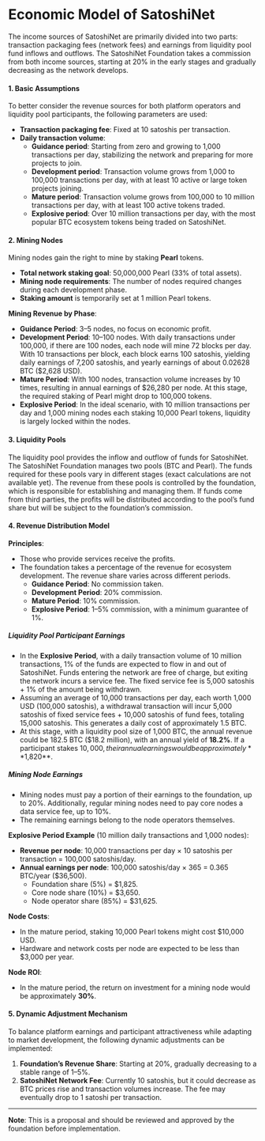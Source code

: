 Economic Model of SatoshiNet
====

The income sources of SatoshiNet are primarily divided into two parts: transaction packaging fees (network fees) and earnings from liquidity pool fund inflows and outflows. The SatoshiNet Foundation takes a commission from both income sources, starting at 20% in the early stages and gradually decreasing as the network develops.

#### 1. Basic Assumptions
To better consider the revenue sources for both platform operators and liquidity pool participants, the following parameters are used:
- **Transaction packaging fee**: Fixed at 10 satoshis per transaction.
- **Daily transaction volume**:
    - **Guidance period**: Starting from zero and growing to 1,000 transactions per day, stabilizing the network and preparing for more projects to join.
    - **Development period**: Transaction volume grows from 1,000 to 100,000 transactions per day, with at least 10 active or large token projects joining.
    - **Mature period**: Transaction volume grows from 100,000 to 10 million transactions per day, with at least 100 active tokens traded.
    - **Explosive period**: Over 10 million transactions per day, with the most popular BTC ecosystem tokens being traded on SatoshiNet.

#### 2. Mining Nodes
Mining nodes gain the right to mine by staking **Pearl** tokens.
- **Total network staking goal**: 50,000,000 Pearl (33% of total assets).
- **Mining node requirements**: The number of nodes required changes during each development phase.
- **Staking amount** is temporarily set at 1 million Pearl tokens.

**Mining Revenue by Phase**:
- **Guidance Period**: 3–5 nodes, no focus on economic profit.
- **Development Period**: 10–100 nodes. With daily transactions under 100,000, if there are 100 nodes, each node will mine 72 blocks per day. With 10 transactions per block, each block earns 100 satoshis, yielding daily earnings of 7,200 satoshis, and yearly earnings of about 0.02628 BTC ($2,628 USD).
- **Mature Period**: With 100 nodes, transaction volume increases by 10 times, resulting in annual earnings of $26,280 per node. At this stage, the required staking of Pearl might drop to 100,000 tokens.
- **Explosive Period**: In the ideal scenario, with 10 million transactions per day and 1,000 mining nodes each staking 10,000 Pearl tokens, liquidity is largely locked within the nodes.

#### 3. Liquidity Pools
The liquidity pool provides the inflow and outflow of funds for SatoshiNet. The SatoshiNet Foundation manages two pools (BTC and Pearl). The funds required for these pools vary in different stages (exact calculations are not available yet). The revenue from these pools is controlled by the foundation, which is responsible for establishing and managing them. If funds come from third parties, the profits will be distributed according to the pool’s fund share but will be subject to the foundation’s commission.

#### 4. Revenue Distribution Model
**Principles**:
- Those who provide services receive the profits.
- The foundation takes a percentage of the revenue for ecosystem development. The revenue share varies across different periods.
    - **Guidance Period**: No commission taken.
    - **Development Period**: 20% commission.
    - **Mature Period**: 10% commission.
    - **Explosive Period**: 1–5% commission, with a minimum guarantee of 1%.

##### **Liquidity Pool Participant Earnings**
- In the **Explosive Period**, with a daily transaction volume of 10 million transactions, 1% of the funds are expected to flow in and out of SatoshiNet. Funds entering the network are free of charge, but exiting the network incurs a service fee. The fixed service fee is 5,000 satoshis + 1% of the amount being withdrawn.
- Assuming an average of 10,000 transactions per day, each worth 1,000 USD (100,000 satoshis), a withdrawal transaction will incur 5,000 satoshis of fixed service fees + 10,000 satoshis of fund fees, totaling 15,000 satoshis. This generates a daily cost of approximately 1.5 BTC.
- At this stage, with a liquidity pool size of 1,000 BTC, the annual revenue could be 182.5 BTC ($18.2 million), with an annual yield of **18.2%**. If a participant stakes $10,000, their annual earnings would be approximately **$1,820**.

##### **Mining Node Earnings**
- Mining nodes must pay a portion of their earnings to the foundation, up to 20%. Additionally, regular mining nodes need to pay core nodes a data service fee, up to 10%.
- The remaining earnings belong to the node operators themselves.

**Explosive Period Example** (10 million daily transactions and 1,000 nodes):
- **Revenue per node**: 10,000 transactions per day × 10 satoshis per transaction = 100,000 satoshis/day.
- **Annual earnings per node**: 100,000 satoshis/day × 365 = 0.365 BTC/year ($36,500).
    - Foundation share (5%) = $1,825.
    - Core node share (10%) = $3,650.
    - Node operator share (85%) = $31,625.

**Node Costs**:
- In the mature period, staking 10,000 Pearl tokens might cost $10,000 USD.
- Hardware and network costs per node are expected to be less than $3,000 per year.

**Node ROI**:  
- In the mature period, the return on investment for a mining node would be approximately **30%**.

#### 5. Dynamic Adjustment Mechanism
To balance platform earnings and participant attractiveness while adapting to market development, the following dynamic adjustments can be implemented:
1. **Foundation’s Revenue Share**: Starting at 20%, gradually decreasing to a stable range of 1–5%.
2. **SatoshiNet Network Fee**: Currently 10 satoshis, but it could decrease as BTC prices rise and transaction volumes increase. The fee may eventually drop to 1 satoshi per transaction.

---

**Note**: This is a proposal and should be reviewed and approved by the foundation before implementation.